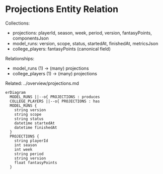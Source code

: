 # Projections Entity Relation

Collections:

- projections: playerId, season, week, period, version, fantasyPoints, componentsJson
- model_runs: version, scope, status, startedAt, finishedAt, metricsJson
- college_players: fantasyPoints (canonical field)

Relationships:

- model_runs (1) → (many) projections
- college_players (1) → (many) projections

Related: ../overview/projections.md

```mermaid
erDiagram
  MODEL_RUNS ||--o{ PROJECTIONS : produces
  COLLEGE_PLAYERS ||--o{ PROJECTIONS : has
  MODEL_RUNS {
    string version
    string scope
    string status
    datetime startedAt
    datetime finishedAt
  }
  PROJECTIONS {
    string playerId
    int season
    int week
    string period
    string version
    float fantasyPoints
  }
```
